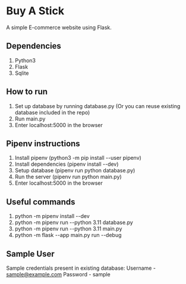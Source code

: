 # Buy A Stick
A simple E-commerce website using Flask.
  
## Dependencies ##
1. Python3
2. Flask
3. Sqlite

## How to run ##
1. Set up database by running database.py (Or you can reuse existing database included in the repo)
2. Run main.py
3. Enter localhost:5000 in the browser

## Pipenv instructions ##
1. Install pipenv (python3 -m pip install --user pipenv)
2. Install dependencies (pipenv install --dev)
3. Setup database (pipenv run python database.py)
4. Run the server (pipenv run python main.py)
5. Enter localhost:5000 in the browser

## Useful commands ##
1. python -m pipenv install --dev
2. python -m pipenv run --python 3.11 database.py
3. python -m pipenv run --python 3.11 main.py
4. python -m flask --app main.py run --debug

## Sample User ##
Sample credentials present in existing database:
Username - sample@example.com
Password - sample
